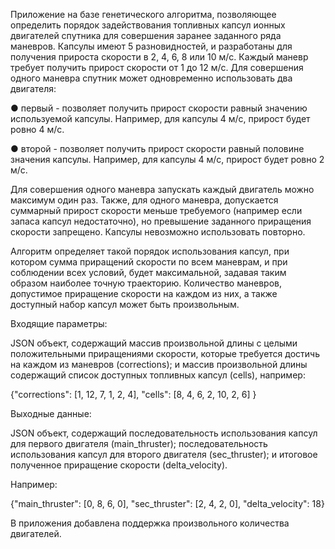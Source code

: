 Приложение на базе генетического алгоритма, позволяющее определить порядок задействования топливных капсул ионных двигателей спутника для совершения заранее заданного ряда маневров. Капсулы имеют 5 разновидностей, и разработаны для получения прироста скорости в 2, 4, 6, 8 или 10 м/с. Каждый маневр требует получить прирост скорости от 1 до 12 м/с. Для совершения одного маневра спутник может одновременно использовать два двигателя:

● первый - позволяет получить прирост скорости равный значению используемой капсулы. Например, для капсулы 4 м/с, прирост будет ровно 4 м/с.

● второй - позволяет получить прирост скорости равный половине значения капсулы. Например, для капсулы 4 м/с, прирост будет ровно 2 м/с.

Для совершения одного маневра запускать каждый двигатель можно максимум один раз. Также, для одного маневра, допускается суммарный прирост скорости меньше требуемого (например если запаса капсул недостаточно), но превышение заданного приращения скорости запрещено. Капсулы невозможно использовать повторно.

Алгоритм определяет такой порядок использования капсул, при котором сумма приращений скорости по всем маневрам, и при соблюдении всех условий, будет максимальной, задавая таким образом наиболее точную траекторию. Количество маневров, допустимое приращение скорости на каждом из них, а также доступный набор капсул может быть произвольным.

Входящие параметры:

JSON объект, содержащий массив произвольной длины с целыми положительными приращениями скорости, которые требуется достичь на каждом из маневров (corrections); и массив произвольной длины содержащий список доступных топливных капсул (cells), например:

{"corrections": [1, 12, 7, 1, 2, 4], "cells": [8, 4, 6, 2, 10, 2, 6] }

Выходные данные:

JSON объект, содержащий последовательность использования капсул для первого двигателя (main_thruster); последовательность использования капсул для второго двигателя (sec_thruster); и итоговое полученное приращение скорости (delta_velocity).

Например:

{"main_thruster": [0, 8, 6, 0], "sec_thruster": [2, 4, 2, 0], "delta_velocity": 18}

В приложения добавлена поддержка произвольного количества двигателей.